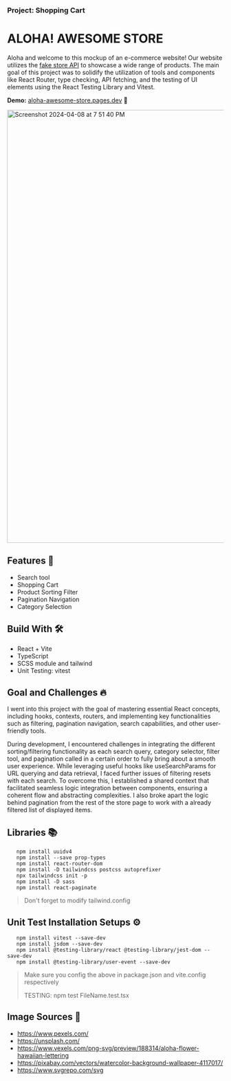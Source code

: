 ### Project: Shopping Cart

# ALOHA! AWESOME STORE

Aloha and welcome to this mockup of an e-commerce website! Our website utilizes the [fake store API](https://fakestoreapi.com/) to showcase a wide range of products. The main goal of this project was to solidify the utilization of tools and components like React Router, type checking, API fetching, and the testing of UI elements using the React Testing Library and Vitest.

**Demo:** [aloha-awesome-store.pages.dev](https://aloha-awesome-store.pages.dev/) 🌺

<img width="1008" alt="Screenshot 2024-04-08 at 7 51 40 PM" src="https://github.com/NovaCat35/shopping-cart/assets/54908064/c3c90436-cea6-4973-916d-7b5e3f806e94">

## Features 🎯

- Search tool
- Shopping Cart
- Product Sorting Filter
- Pagination Navigation
- Category Selection

## Build With 🛠️

- React + Vite
- TypeScript
- SCSS module and tailwind
- Unit Testing: vitest

## Goal and Challenges 🔥

I went into this project with the goal of mastering essential React concepts, including hooks, contexts, routers, and implementing key functionalities such as filtering, pagination navigation, search capabilities, and other user-friendly tools.

During development, I encountered challenges in integrating the different sorting/filtering functionality as each search query, category selector, filter tool, and pagination called in a certain order to fully bring about a smooth user experience. While leveraging useful hooks like useSearchParams for URL querying and data retrieval, I faced further issues of filtering resets with each search. To overcome this, I established a shared context that facilitated seamless logic integration between components, ensuring a coherent flow and abstracting complexities. I also broke apart the logic behind pagination from the rest of the store page to work with a already filtered list of displayed items.

## Libraries 📚

```
   npm install uuidv4
   npm install --save prop-types
   npm install react-router-dom
   npm install -D tailwindcss postcss autoprefixer
   npx tailwindcss init -p
   npm install -D sass
   npm install react-paginate
```

> Don't forget to modify tailwind.config

## Unit Test Installation Setups ⚙️

```
   npm install vitest --save-dev
   npm install jsdom --save-dev
   npm install @testing-library/react @testing-library/jest-dom --save-dev
   npm install @testing-library/user-event --save-dev
```

> Make sure you config the above in package.json and vite.config respectively
> 
> TESTING: npm test FileName.test.tsx

## Image Sources 🌅

- https://www.pexels.com/
- https://unsplash.com/
- https://www.vexels.com/png-svg/preview/188314/aloha-flower-hawaiian-lettering
- https://pixabay.com/vectors/watercolor-background-wallpaper-4117017/
- https://www.svgrepo.com/svg
